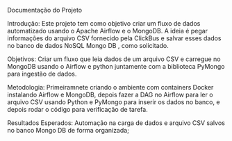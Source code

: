 Documentação do Projeto 

Introdução:
Este projeto tem como objetivo criar um fluxo de dados automatizado usando o Apache Airflow e o MongoDB. A ideia é pegar informações do arquivo CSV fornecido pela ClickBus e salvar esses dados no banco de dados NoSQL Mongo DB , como solicitado. 

Objetivos:
Criar um fluxo que leia dados de um arquivo CSV e carregue no MongoDB usando o Airflow e python juntamente com a biblioteca PyMongo para ingestão de dados. 


Metodologia:
Primeiramnete criando o ambiente com containers Docker instalando Airflow e MongoDB, depois fazer a DAG no Airflow para ler o arquivo CSV usando Python e PyMongo para inserir os dados no banco, e depois rodar o código para verificação de tarefa. 


Resultados Esperados:
Automação na carga de dados e arquivo CSV salvos no banco Mongo DB de forma organizada; 